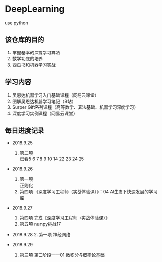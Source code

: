 # DeepLearning
use python

## 该仓库的目的

1. 掌握基本的深度学习算法
2. 数学功底的培养
3. 西瓜书和机器学习实战

## 学习内容

1. 吴恩达机器学习入门基础课程（网易云课堂）
2. 图解吴恩达机器学习笔记（B站）
3. Surper Gift系列课程（高等数学、算法基础、机器学习深度学习）
4. 深度学习实例课程（网易云课堂）


## 每日进度记录
* 2018.9.25
    1. 第二项  
    已看5 6 7 8 9 10 14 22 23 24 25
	    
* 2018.9.26
    1.  第一项  
    正则化
    2. 第四项
    《深度学习工程师（实战体验课）》：04 AI生态下快速发展的学习库

* 2018.9.27
    1. 第四项
    完成《深度学习工程师（实战体验课）》
    2. 第五项
    numpy挑战17

* 2018.9.28
    2. 第一项
    神经网络
    
* 2018.9.29
    1. 第三项
    第二阶段——01 微积分与概率论基础
    